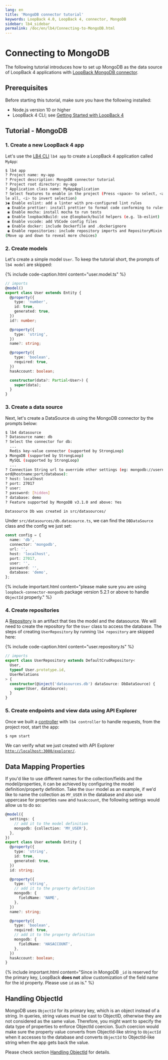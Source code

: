 ```yaml
---
lang: en
title: 'MongoDB connector tutorial'
keywords: LoopBack 4.0, LoopBack 4, connector, MongoDB
sidebar: lb4_sidebar
permalink: /doc/en/lb4/Connecting-to-MongoDB.html
---
```


# Connecting to MongoDB

The following tutorial introduces how to set up MongoDB as the data source of
LoopBack 4 applications with
[LoopBack MongoDB connector](https://github.com/strongloop/loopback-connector-mongodb).

## Prerequisites

Before starting this tutorial, make sure you have the following installed:

- Node.js version 10 or higher
- LoopBack 4 CLI; see
  [Getting Started with LoopBack 4](../../Getting-started.md)

## Tutorial - MongoDB

### 1. Create a new LoopBack 4 app

Let's use the [LB4 CLI](../../Command-line-interface.md) `lb4 app` to create a
LoopBack 4 application called `MyApp`:

```bash
$ lb4 app
? Project name: my-app
? Project description: MongoDB connector tutorial
? Project root directory: my-app
? Application class name: MyAppApplication
? Select features to enable in the project (Press <space> to select, <a> to togg
le all, <i> to invert selection)
❯◉ Enable eslint: add a linter with pre-configured lint rules
 ◉ Enable prettier: install prettier to format code conforming to rules
 ◉ Enable mocha: install mocha to run tests
 ◉ Enable loopbackBuild: use @loopback/build helpers (e.g. lb-eslint)
 ◉ Enable vscode: add VSCode config files
 ◉ Enable docker: include Dockerfile and .dockerignore
 ◉ Enable repositories: include repository imports and RepositoryMixin
(Move up and down to reveal more choices)
```

### 2. Create models

Let's create a simple model `User`. To keep the tutorial short, the prompts of
`lb4 model` are skipped:

{% include code-caption.html content="user.model.ts" %}

```ts
// imports
@model()
export class User extends Entity {
  @property({
    type: 'number',
    id: true,
    generated: true,
  })
  id?: number;

  @property({
    type: 'string',
  })
  name?: string;

  @property({
    type: 'boolean',
    required: true,
  })
  hasAccount: boolean;

  constructor(data?: Partial<User>) {
    super(data);
  }
}
```

### 3. Create a data source

Next, let's create a DataSource `db` using the MongoDB connector by the prompts
below:

```bash
$ lb4 datasource
? Datasource name: db
? Select the connector for db:
  ...
  Redis key-value connector (supported by StrongLoop)
❯ MongoDB (supported by StrongLoop)
  MySQL (supported by StrongLoop)
  ...
? Connection String url to override other settings (eg: mongodb://username:passw
ord@hostname:port/database):
? host: localhost
? port: 27017
? user:
? password: [hidden]
? database: demo
? Feature supported by MongoDB v3.1.0 and above: Yes

Datasource Db was created in src/datasources/
```

Under `src/datasources/db.datasource.ts`, we can find the `DBDataSource` class
and the config we just set:

```ts
const config = {
  name: 'db',
  connector: 'mongodb',
  url: '',
  host: 'localhost',
  port: 27017,
  user: '',
  password: '',
  database: 'demo',
};
```

{% include important.html content="please make sure you are using `loopback-connector-mongodb` package version 5.2.1
or above to handle `ObjectId` properly." %}

### 4. Create repositories

A [Repository](../../Repository.md) is an artifact that ties the model and the
datasource. We will need to create the repository for the `User` class to access
the database. The steps of creating `UserRepository` by running `lb4 repository`
are skipped here:

{% include code-caption.html content="user.repository.ts" %}

```ts
// imports
export class UserRepository extends DefaultCrudRepository<
  User,
  typeof User.prototype.id,
  UserRelations
> {
  constructor(@inject('datasources.db') dataSource: DbDataSource) {
    super(User, dataSource);
  }
}
```

### 5. Create endpoints and view data using API Explorer

Once we built a [controller](../../Controllers.md) with `lb4 controller` to
handle requests, from the project root, start the app:

```bash
$ npm start
```

We can verify what we just created with API Explorer
[`http://localhost:3000/explorer/`](http://localhost:3000/explorer/).

## Data Mapping Properties

If you'd like to use different names for the collection/fields and the
model/properties, it can be achieved by configuring the model
definition/property definition. Take the `User` model as an example, if we'd
like to name the collection as `MY_USER` in the database and also use uppercase
for properties `name` and `hasAccount`, the following settings would allow us to
do so:

```ts
@model({
  settings: {
    // add it to the model definition
    mongodb: {collection: 'MY_USER'},
  },
})
export class User extends Entity {
  @property({
    type: 'string',
    id: true,
    generated: true,
  })
  id: string;

  @property({
    type: 'string',
    // add it to the property definition
    mongodb: {
      fieldName: 'NAME',
    },
  })
  name?: string;

  @property({
    type: 'boolean',
    required: true,
    // add it to the property definition
    mongodb: {
      fieldName: 'HASACCOUNT',
    },
  })
  hasAccount: boolean;
}
```

{% include important.html content="Since in MongoDB `_id` is reserved for the primary key, LoopBack **does not** allow customization of the field name for the id property. Please use `id` as is." %}

## Handling ObjectId

MongoDB uses `ObjectId` for its primary key, which is an object instead of a
string. In queries, string values must be cast to ObjectID, otherwise they are
not considered as the same value. Therefore, you might want to specify the data
type of properties to enforce ObjectId coercion. Such coercion would make sure
the property value converts from ObjectId-like string to `ObjectId` when it
accesses to the database and converts `ObjectId` to ObjectId-like string when
the app gets back the value.

Please check section
[Handling ObjectId](https://loopback.io/doc/en/lb4/MongoDB-connector.html#handling-objectid)
for details.
